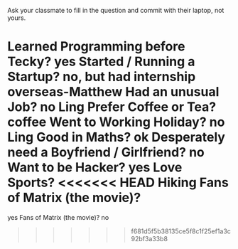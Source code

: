 Ask your classmate to fill in the question and commit with their laptop, not yours.

Learned Programming before Tecky?
yes
Started / Running a Startup?
no, but had internship overseas-Matthew
Had an unusual Job?
no Ling
Prefer Coffee or Tea?
coffee
Went to Working Holiday?
no Ling
Good in Maths?
ok 
Desperately need a Boyfriend / Girlfriend?
no
Want to be Hacker?
yes
Love Sports?
<<<<<<< HEAD
Hiking
Fans of Matrix (the movie)?
=======
yes
Fans of Matrix (the movie)?
no
>>>>>>> f681d5f5b38135ce5f8c1f25ef1a3c92bf3a33b8
